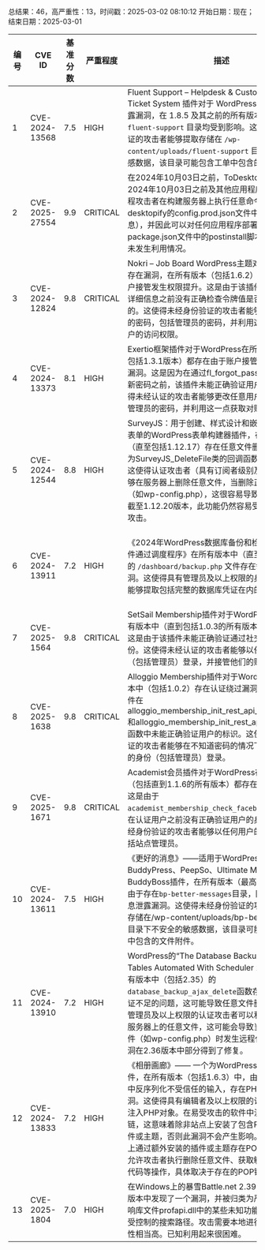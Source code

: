 总结果：46，高严重性：13，时间戳：2025-03-02 08:10:12
开始日期：现在；结束日期：2025-03-01

| 编号 | CVE ID | 基准分数 | 严重程度 | 描述 | 参考资料 |
|-----|--------|------------|----------|-------------|------------|
| 1 | CVE-2024-13568 | 7.5  | HIGH | Fluent Support – Helpdesk & Customer Support Ticket System 插件对于 WordPress 存在敏感信息暴露漏洞，在 1.8.5 及其之前的所有版本中，通过 `fluent-support` 目录均受到影响。这使得未经身份验证的攻击者能够提取存储在 `/wp-content/uploads/fluent-support` 目录中的不安全敏感数据，该目录可能包含工单中包含的文件附件。 | [1]https://plugins.trac.wordpress.org/browser/fluent-support/trunk/app/Services/Includes/FileSystem.php<br>[2]https://www.wordfence.com/threat-intel/vulnerabilities/id/17f40832-8ae5-443a-aa98-f0e61d1152cc?source=cve |
| 2 | CVE-2025-27554 | 9.9  | CRITICAL | 在2024年10月03日之前，ToDesktop（由Cursor在2024年10月03日之前及其他应用程序使用）允许远程攻击者在构建服务器上执行任意命令（例如，从desktopify的config.prod.json文件中读取秘密信息），并因此可以对任何应用程序部署更新，方法是在package.json文件中的postinstall脚本中进行操作。未发生利用情况。 | [1]https://kibty.town/blog/todesktop<br>[2]https://news.ycombinator.com/item?id=43210858<br>[3]https://www.todesktop.com/blog/posts/security-incident-at-todesktop |
| 3 | CVE-2024-12824 | 9.8  | CRITICAL | Nokri – Job Board WordPress主题对于WordPress存在漏洞，在所有版本（包括1.6.2）中均可能通过账户接管发生权限提升。这是由于该插件在更新密码等详细信息之前没有正确检查令牌值是否为空所导致的。这使得未经身份验证的攻击者能够更改任意用户的密码，包括管理员的密码，并利用这一点获取对账户的访问权限。 | [1]https://themeforest.net/item/nokri-job-board-wordpress-theme/22677241<br>[2]https://www.wordfence.com/threat-intel/vulnerabilities/id/60a7cce0-637f-49bd-aa4a-fd7023d99a64?source=cve |
| 4 | CVE-2024-13373 | 8.1  | HIGH | Exertio框架插件对于WordPress在所有版本中（直至包括1.3.1版本）都存在由于账户接管导致的权限提升漏洞。这是因为在通过fl_forgot_pass_new()函数更新密码之前，该插件未能正确验证用户的身份。这使得未经认证的攻击者能够更改任意用户的密码，包括管理员的密码，并利用这一点获取对账户的访问权。 | [1]https://themeforest.net/item/exertio-freelance-marketplace-wordpress-theme/30602587<br>[2]https://www.wordfence.com/threat-intel/vulnerabilities/id/897ce9a9-8b3e-40bc-9815-c55cc7a838f9?source=cve |
| 5 | CVE-2024-12544 | 8.8  | HIGH | SurveyJS：用于创建、样式设计和嵌入各种复杂程度表单的WordPress表单构建器插件，在所有版本中（直至包括1.12.17）存在任意文件删除漏洞。这是因为SurveyJS_DeleteFile类的回调函数缺少能力检查。这使得认证攻击者（具有订阅者级别及以上权限）能够在服务器上删除任意文件，当删除正确的文件时（如wp-config.php），这很容易导致远程代码执行。截至1.12.20版本，此功能仍然容易受到跨站请求伪造攻击。 | [1]https://plugins.trac.wordpress.org/changeset/3214665/<br>[2]https://plugins.trac.wordpress.org/changeset/3222216/surveyjs/trunk/ajax_handlers/delete_file.php<br>[3]https://www.wordfence.com/threat-intel/vulnerabilities/id/e9404fe4-855e-4eb4-81c4-5246f6e9be0c?source=cve |
| 6 | CVE-2024-13911 | 7.2  | HIGH | 《2024年WordPress数据库备份和检查表格自动化插件通过调度程序》在所有版本中（直至包括2.35版）的 `/dashboard/backup.php` 文件存在敏感信息泄露漏洞。这使得具有管理员及以上权限的身份验证攻击者能够提取包括完整的数据库凭证在内的敏感数据。 | [1]https://plugins.trac.wordpress.org/browser/database-backup/trunk/dashboard/backup.php#L62<br>[2]https://plugins.trac.wordpress.org/browser/database-backup/trunk/dashboard/backup.php#L63<br>[3]https://plugins.trac.wordpress.org/browser/database-backup/trunk/dashboard/backup.php#L64<br>[4]https://plugins.trac.wordpress.org/browser/database-backup/trunk/dashboard/backup.php#L65<br>[5]https://plugins.trac.wordpress.org/browser/database-backup/trunk/dashboard/backup.php#L66<br>[6]https://plugins.trac.wordpress.org/changeset/3247917/<br>[7]https://www.wordfence.com/threat-intel/vulnerabilities/id/c548b70a-8566-4aaf-a3a2-fce6c19e6a0c?source=cve |
| 7 | CVE-2025-1564 | 9.8  | CRITICAL | SetSail Membership插件对于WordPress而言，在所有版本中（直到包括1.0.3的所有版本）都存在漏洞。这是由于该插件未能正确验证通过社交登录的用户身份。这使得未经认证的攻击者能够以任何用户的身份（包括管理员）登录，并接管他们的账户。 | [1]https://themeforest.net/item/setsail-travel-agency-theme/22832625<br>[2]https://www.wordfence.com/threat-intel/vulnerabilities/id/c2c2385e-0d1e-435a-9b82-972964084148?source=cve |
| 8 | CVE-2025-1638 | 9.8  | CRITICAL | Alloggio Membership插件对于WordPress在所有版本中（包括1.0.2）存在认证绕过漏洞。这是由于该插件在alloggio_membership_init_rest_api_facebook_login和alloggio_membership_init_rest_api_google_login函数中未能正确验证用户的标识。这使得未经身份验证的攻击者能够在不知道密码的情况下，以任何用户的身份（包括管理员）登录。 | [1]https://themeforest.net/item/alloggio-hotel-booking-theme/26775539<br>[2]https://www.wordfence.com/threat-intel/vulnerabilities/id/60405e54-e869-4623-892c-0821014f887b?source=cve |
| 9 | CVE-2025-1671 | 9.8  | CRITICAL | Academist会员插件对于WordPress在所有版本中（包括直到1.1.6的所有版本）都存在权限提升漏洞。这是由于`academist_membership_check_facebook_user()`函数在认证用户之前没有正确验证用户的身份。这使得未经身份验证的攻击者能够以任何用户的身份登录，包括站点管理员。 | [1]https://themeforest.net/item/academist-a-modern-learning-management-system-and-education-theme/22376830<br>[2]https://www.wordfence.com/threat-intel/vulnerabilities/id/911a9550-1f62-4f28-9d8c-00d9769949c9?source=cve |
| 10 | CVE-2024-13611 | 7.5  | HIGH | 《更好的消息》——适用于WordPress、BuddyPress、PeepSo、Ultimate Member和BuddyBoss插件，在所有版本（最高至2.6.9）中，由于存在`bp-better-messages`目录，因此存在敏感信息泄露漏洞。这使得未经身份验证的攻击者能够提取存储在/wp-content/uploads/bp-better-messages目录下不安全的敏感数据，该目录可能包含聊天消息中包含的文件附件。 | [1]https://plugins.trac.wordpress.org/browser/bp-better-messages/trunk/addons/files.php<br>[2]https://plugins.trac.wordpress.org/changeset/3228957/<br>[3]https://www.wordfence.com/threat-intel/vulnerabilities/id/997918b9-2ccd-413e-9df2-d24bc3820ba1?source=cve |
| 11 | CVE-2024-13910 | 7.2  | HIGH | WordPress的“The Database Backup and check Tables Automated With Scheduler 2024”插件在所有版本中（包括2.35）的`database_backup_ajax_delete`函数存在文件路径验证不足的问题，这可能导致任意文件删除漏洞。具有管理员及以上权限的认证攻击者可以利用此漏洞删除服务器上的任意文件，这可能会导致当删除正确的文件（如wp-config.php）时发生远程代码执行。该漏洞在2.36版本中部分得到了修复。 | [1]https://plugins.trac.wordpress.org/browser/database-backup/trunk/database-backup.php#L267<br>[2]https://plugins.trac.wordpress.org/changeset/3247917/<br>[3]https://plugins.trac.wordpress.org/changeset/3248708/<br>[4]https://www.wordfence.com/threat-intel/vulnerabilities/id/c92776c4-643c-40f2-ac28-5df5d6bf7fcd?source=cve |
| 12 | CVE-2024-13833 | 7.2  | HIGH | 《相册画廊》—— 一个为WordPress设计的相册插件，在所有版本（包括1.6.3）中，由于从相册元数据中反序列化不受信任的输入，存在PHP对象注入漏洞。这使得具有编辑者及以上权限的认证攻击者能够注入PHP对象。在易受攻击的软件中没有已知的POP链，这意味着除非站点上安装了包含POP链的其他插件或主题，否则此漏洞不会产生影响。如果目标系统上通过额外安装的插件或主题存在POP链，则可能会允许攻击者执行删除任意文件、获取敏感数据或执行代码等操作，具体取决于存在的POP链。 | [1]https://plugins.trac.wordpress.org/changeset/3246291/new-album-gallery<br>[2]https://www.wordfence.com/threat-intel/vulnerabilities/id/cc7075a6-5609-42ab-a4cb-9d33686c7de0?source=cve |
| 13 | CVE-2025-1804 | 7.0  | HIGH | 在Windows上的暴雪Battle.net 2.39.0.15212及之前版本中发现了一个漏洞，并被归类为严重。此问题影响库文件profapi.dll中的某些未知功能。该操作导致不受控制的搜索路径。攻击需要本地进行。攻击的复杂性相当高。已知利用起来很困难。 | [1]https://vuldb.com/?ctiid.298040<br>[2]https://vuldb.com/?id.298040<br>[3]https://vuldb.com/?submit.485034 |